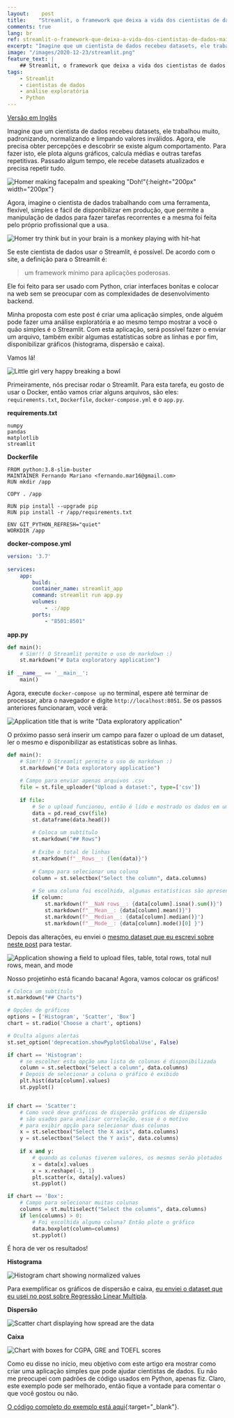 ```yaml
---
layout:    post
title:    "Streamlit, o framework que deixa a vida dos cientistas de dados mais agradável"
comments: true
lang: br
ref: streamlit-o-framework-que-deixa-a-vida-dos-cientistas-de-dados-mais-agradavel
excerpt: "Imagine que um cientista de dados recebeu datasets, ele trabalhou muito, padronizando, normalizando e limpando valores inválidos. Agora, ele precisa obter percepções e descobrir se existe algum comportamento."
image: "/images/2020-12-23/streamlit.png"
feature_text: |
    ## Streamlit, o framework que deixa a vida dos cientistas de dados mais agradável
tags:
    - Streamlit
    - cientistas de dados
    - análise exploratória
    - Python
---
```


[Versão em Inglês]({{site.baseurl}}/2020/12/23/streamlit-a-framework-that-lets-datascients-life-more-beautiful)

Imagine que um cientista de dados recebeu datasets, ele trabalhou muito, padronizando, normalizando e limpando valores inválidos. Agora, ele precisa obter percepções e descobrir se existe algum comportamento. Para fazer isto, ele plota alguns gráficos, calcula médias e outras tarefas repetitivas. Passado algum tempo, ele recebe datasets atualizados e precisa repetir tudo.

![Homer making facepalm and speaking "Doh!"]({{site.baseurl}}/images/2020-12-23/doh.png){:height="200px" width="200px"}

Agora, imagine o cientista de dados trabalhando com uma ferramenta, flexível, simples e fácil de disponibilizar em produção, que permite a manipulação de dados para fazer tarefas recorrentes e a mesma foi feita pelo próprio profissional que a usa.

![Homer try think but in your brain is a monkey playing with hit-hat]({{site.baseurl}}/images/2020-12-23/homer_think.gif)

Se este cientista de dados usar o Streamlit, é possível. De acordo com o site, a definição para o Streamlit é: 

> um framework mínimo para aplicações poderosas.

Ele foi feito para ser usado com Python, criar interfaces bonitas e colocar na web sem se preocupar com as complexidades de desenvolvimento backend.

Minha proposta com este post é criar uma aplicação simples, onde alguém pode fazer uma análise exploratória e ao mesmo tempo mostrar a você o quão simples é o Streamlit. Com esta aplicação, será possível fazer o enviar um arquivo, também exibir algumas estatísticas sobre as linhas e por fim, disponibilizar gráficos (histograma, dispersão e caixa).

Vamos lá!

![Little girl very happy breaking a bowl]({{site.baseurl}}/images/2020-12-23/girl_breaking_bowl.gif)

Primeiramente, nós precisar rodar o Streamlit. Para esta tarefa, eu gosto de usar o Docker, então vamos criar alguns arquivos, são eles: `requirements.txt`, `Dockerfile`, `docker-compose.yml` e o `app.py`.

__requirements.txt__
```
numpy
pandas
matplotlib
streamlit
```

__Dockerfile__
```
FROM python:3.8-slim-buster
MAINTAINER Fernando Mariano <fernando.mar16@gmail.com>
RUN mkdir /app
 
COPY . /app
 
RUN pip install --upgrade pip
RUN pip install -r /app/requirements.txt
    
ENV GIT_PYTHON_REFRESH="quiet"
WORKDIR /app
```
__docker-compose.yml__
```yml
version: '3.7'
 
services:
    app:
        build: .
        container_name: streamlit_app
        command: streamlit run app.py
        volumes:
            - .:/app
        ports:
            - "8501:8501"

```

__app.py__
```python
def main():
    # Sim!!! O Streamlit permite o uso de markdown :)
    st.markdown("# Data exploratory application")
 
if __name__ == '__main__':
    main()
```

Agora, execute `docker-compose up` no terminal, espere até terminar de processar, abra o navegador e digite `http://localhost:8051`. Se os passos anteriores funcionaram, você verá:

![Application title that is write "Data exploratory application"]({{site.baseurl}}/images/2020-12-23/streamlit1.png)

O próximo passo será inserir um campo para fazer o upload de um dataset, ler o mesmo e disponibilizar as estatísticas sobre as linhas.

```python
def main():
    # Sim!!! O Streamlit permite o uso de markdown :)
    st.markdown("# Data exploratory application")
 
    # Campo para enviar apenas arquivos .csv
    file = st.file_uploader("Upload a dataset:", type=['csv'])
 
    if file:
        # Se o upload funcionou, então é lido e mostrado os dados em um tabela
        data = pd.read_csv(file)
        st.dataframe(data.head())
 
        # Coloca um subtítulo
        st.markdown("## Rows")
        
        # Exibe o total de linhas
        st.markdown(f"__Rows__: {len(data)}")
	
        # Campo para selecionar uma coluna
        column = st.selectbox("Select the column", data.columns)
 
        # Se uma coluna foi escolhida, algumas estatísticas são apresentadas
        if column:    
            st.markdown(f"__NaN rows__: {data[column].isna().sum()}")
            st.markdown(f"__Mean__: {data[column].mean()}")
            st.markdown(f"__Median__: {data[column].median()}")	
            st.markdown(f"__Mode__: {data[column].mode()[0] }")
```

Depois das alterações, eu enviei o [mesmo dataset que eu escrevi sobre neste post]({{site.baseurl}}/2019/10/14/regressao-linear-simples) para testar.

![Application showing a field to upload files, table, total rows, total null rows, mean, and mode]({{site.baseurl}}/images/2020-12-23/streamlit2.png)

Nosso projetinho está ficando bacana! Agora, vamos colocar os gráficos!

```python
# Coloca um subtítulo
st.markdown("## Charts")

# Opções de gráficos
options = ['Histogram', 'Scatter', 'Box']
chart = st.radio('Choose a chart', options)

# Oculta alguns alertas
st.set_option('deprecation.showPyplotGlobalUse', False)

if chart == 'Histogram':
    # se escolher esta opção uma lista de colunas é disponibilizada
    column = st.selectbox("Select a column", data.columns)
    # Depois de selecionar a coluna o gráfico é exibido 
    plt.hist(data[column].values)
    st.pyplot()


if chart == 'Scatter':
    # Como você deve gráficos de dispersão gráficos de dispersão 
    # são usados para analisar correlação, esse é o motivo
    # para exibir opção para selecionar duas colunas
    x = st.selectbox("Select the X axis", data.columns)
    y = st.selectbox("Select the Y axis", data.columns)
    
    if x and y:
        # quando as colunas tiverem valores, os mesmos serão plotados
        x = data[x].values
        x = x.reshape(-1, 1)
        plt.scatter(x, data[y].values)
        st.pyplot()

if chart == 'Box':
    # Campo para selecionar muitas colunas
    columns = st.multiselect("Select the columns", data.columns)            
    if len(columns) > 0:
        # Foi escolhida alguma coluna? Então plote o gráfico
        data.boxplot(column=columns)
        st.pyplot()
```

É hora de ver os resultados!

__Histograma__

![Histogram chart showing normalized values]({{site.baseurl}}/images/2020-12-23/histogram.png)

Para exemplificar os gráficos de dispersão e caixa, [eu enviei o dataset que eu usei no post sobre Regressão Linear Multipla]({{site.baseurl}}/2019/12/02/regressao-linear-multipla).

__Dispersão__

![Scatter chart displaying how spread are the data]({{site.baseurl}}/images/2020-12-23/scatter.png)

__Caixa__

![Chart with boxes for CGPA, GRE and TOEFL scores]({{site.baseurl}}/images/2020-12-23/box.png)

Como eu disse no início, meu objetivo com este artigo era mostrar como criar uma aplicação simples que pode ajudar cientistas de dados. Eu não me preocupei com padrões de código usados em Python, apenas fiz. Claro, este exemplo pode ser melhorado, então fique a vontade para comentar o que você gostou ou não.

[O código completo do exemplo está aqui](https://gist.github.com/fndomariano/ed4908e5cc77fc20b2d1f2b0fe0d7c23){:target="_blank"}.
